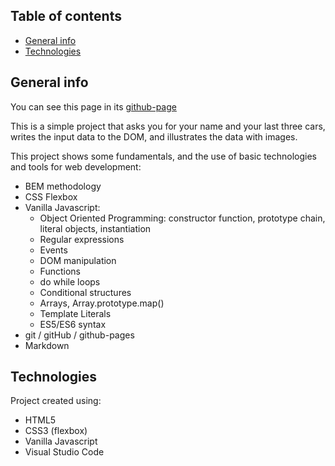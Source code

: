## Table of contents
* [General info](#general-info)
* [Technologies](#technologies)

## General info

You can see this page in its [github-page](https://fabianfv.github.io/practica-06---Coches/)

This is a simple project that asks you for your name and your last three cars, writes the input data to the DOM, and illustrates the data with images.

This project shows some fundamentals, and the use of basic technologies and tools for web development:
* BEM methodology
* CSS Flexbox
* Vanilla Javascript:
  * Object Oriented Programming: constructor function, prototype chain, literal objects, instantiation
  * Regular expressions
  * Events
  * DOM manipulation
  * Functions
  * do while loops
  * Conditional structures
  * Arrays, Array.prototype.map()
  * Template Literals
  * ES5/ES6 syntax
* git / gitHub / github-pages
* Markdown
	
## Technologies
Project created using:
* HTML5
* CSS3 (flexbox)
* Vanilla Javascript
* Visual Studio Code
